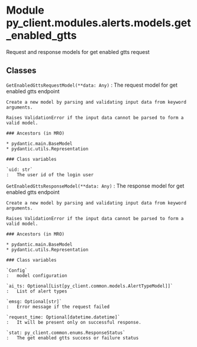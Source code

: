 Module py_client.modules.alerts.models.get_enabled_gtts
=======================================================
Request and response models for get enabled gtts request

Classes
-------

`GetEnabledGttsRequestModel(**data: Any)`
:   The request model for get enabled gtts endpoint
    
    Create a new model by parsing and validating input data from keyword arguments.
    
    Raises ValidationError if the input data cannot be parsed to form a valid model.

    ### Ancestors (in MRO)

    * pydantic.main.BaseModel
    * pydantic.utils.Representation

    ### Class variables

    `uid: str`
    :   The user id of the login user

`GetEnabledGttsResponseModel(**data: Any)`
:   The response model for get enabled gtts endpoint
    
    Create a new model by parsing and validating input data from keyword arguments.
    
    Raises ValidationError if the input data cannot be parsed to form a valid model.

    ### Ancestors (in MRO)

    * pydantic.main.BaseModel
    * pydantic.utils.Representation

    ### Class variables

    `Config`
    :   model configuration

    `ai_ts: Optional[List[py_client.common.models.AlertTypeModel]]`
    :   List of alert types

    `emsg: Optional[str]`
    :   Error message if the request failed

    `request_time: Optional[datetime.datetime]`
    :   It will be present only on successful response.

    `stat: py_client.common.enums.ResponseStatus`
    :   The get enabled gtts success or failure status
